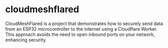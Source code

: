 # cloudmeshflared
CloudMeshFlared is a project that demonstrates how to securely send data from an ESP32 microcontroller to the internet using a Cloudflare Worker. This approach avoids the need to open inbound ports on your network, enhancing security.
